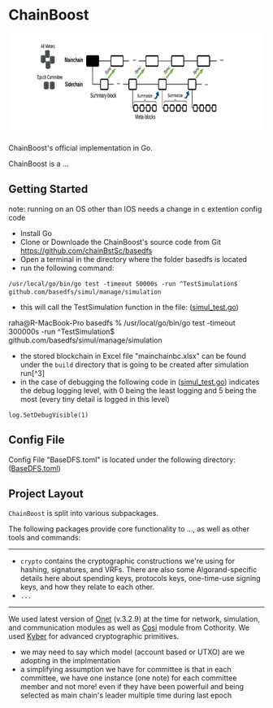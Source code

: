 
# ChainBoost #
<p align="center"><img width="650" height="200" src="./MainAndSideChain/chainboost.png" alt="ChainBoost logo"></p>

ChainBoost's official implementation in Go.

ChainBoost is a ...

## Getting Started ##
note: running on an OS other than IOS needs a change in c extention config code

- Install Go
- Clone or Downloade the ChainBoost's source code from Git <https://github.com/chainBstSc/basedfs>
- Open a terminal in the directory where the folder basedfs is located
- run the following command: 
```
/usr/local/go/bin/go test -timeout 50000s -run ^TestSimulation$ github.com/basedfs/simul/manage/simulation
```

- this will call the TestSimulation function in the file: ([simul_test.go](https://github.com/chainBstSc/basedfs/blob/master/simul/manage/simulation/simul_test.go))


raha@R-MacBook-Pro basedfs % /usr/local/go/bin/go test -timeout 300000s -run ^TestSimulation$ github.com/basedfs/simul/manage/simulation


- the stored blockchain in Excel file "mainchainbc.xlsx"  can be found under the `build` directory that is going to be created after simulation run[^3]
- in the case of debugging the following code in ([simul_test.go](https://github.com/chainBstSc/basedfs/blob/master/simul/manage/simulation/simul_test.go)) indicates the debug logging level, with 0 being the least logging and 5 being the most (every tiny detail is logged in this level)
```
log.SetDebugVisible(1)
```

## Config File ##

Config File "BaseDFS.toml" is located under the following directory:
([BaseDFS.toml](https://github.com/chainBstSc/basedfs/blob/master/simul/manage/simulation/BaseDFS.toml))


## Project Layout ##

`ChainBoost` is split into various subpackages.

The following packages provide core functionality to ..., as well as other tools and commands:

--------------------------------------------------------------------------------------------------
  - `crypto` contains the cryptographic constructions we're using for hashing,
    signatures, and VRFs. There are also some Algorand-specific details here
    about spending keys, protocols keys, one-time-use signing keys, and how they
    relate to each other.
  -   `...`
--------------------------------------------------------------------------------------------------


We used latest version of [Onet](https://github.com/dedis/onet/tree/v3.2.9) (v.3.2.9) at the time for network, simulation, and communication modules 
as well as [Cosi](https://github.com/dedis/cothority) module from Cothority. 
We used [Kyber](https://github.com/dedis/kyber) for advanced cryptographic primitives.


<!--FootNote-->
[^1]: there may be some rounds that there is no leader for them, an empty block will be added to the blockchain in those rounds and the information of the root node (blockchain layer 1) is added (it can be removed) as the round leader but all the other columns are empty. in these rounds transactions will be added normally to the queue but no transaction is removed bcz the block is empty.
[^2]: when in a round, some transactions should wait in a queue (i.e. the allocated space for  that transaction is full) and are submitted in another round, the average wait of that queue in the round that those transactions get to be submitted increases.
<!--FootNote-->


- we may need to say which model (account based or UTXO) are we adopting in the implmentation
- a simplifying assumption we have for committee is that in each committee, we have one instance (one note) for each committee member and not more! even if they have been powerfuil and being selected as main chain's leader multiple time during last epoch
